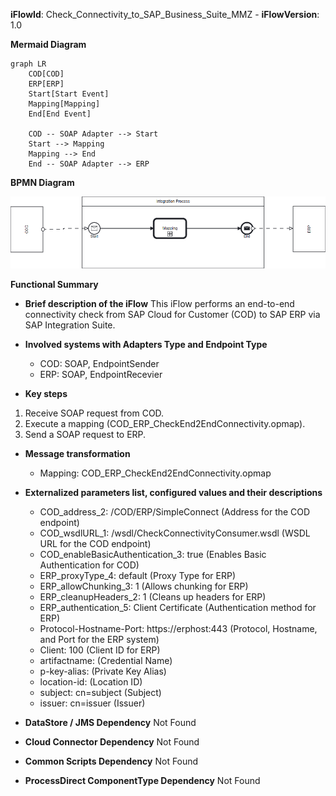 **iFlowId**: Check_Connectivity_to_SAP_Business_Suite_MMZ - **iFlowVersion**: 1.0

**Mermaid Diagram**
```mermaid
graph LR
    COD[COD]
    ERP[ERP]
    Start[Start Event]
    Mapping[Mapping]
    End[End Event]

    COD -- SOAP Adapter --> Start
    Start --> Mapping
    Mapping --> End
    End -- SOAP Adapter --> ERP
```
**BPMN Diagram**

![BPMN Diagram](./Check_Connectivity_to_SAP_Business_Suite_MMZ-1.0.4.png "BPMN Diagram")

**Functional Summary**
- **Brief description of the iFlow**
  This iFlow performs an end-to-end connectivity check from SAP Cloud for Customer (COD) to SAP ERP via SAP Integration Suite.

- **Involved systems with Adapters Type and Endpoint Type**
  - COD: SOAP, EndpointSender
  - ERP: SOAP, EndpointRecevier

- **Key steps**
 1. Receive SOAP request from COD.
 2. Execute a mapping (COD_ERP_CheckEnd2EndConnectivity.opmap).
 3. Send a SOAP request to ERP.

- **Message transformation**
  - Mapping: COD_ERP_CheckEnd2EndConnectivity.opmap

- **Externalized parameters list, configured values and their descriptions**
  - COD_address_2: /COD/ERP/SimpleConnect (Address for the COD endpoint)
  - COD_wsdlURL_1: /wsdl/CheckConnectivityConsumer.wsdl (WSDL URL for the COD endpoint)
  - COD_enableBasicAuthentication_3: true (Enables Basic Authentication for COD)
  - ERP_proxyType_4: default (Proxy Type for ERP)
  - ERP_allowChunking_3: 1 (Allows chunking for ERP)
  - ERP_cleanupHeaders_2: 1 (Cleans up headers for ERP)
  - ERP_authentication_5: Client Certificate (Authentication method for ERP)
  - Protocol-Hostname-Port: https://erphost:443 (Protocol, Hostname, and Port for the ERP system)
  - Client: 100 (Client ID for ERP)
  - artifactname: (Credential Name)
  - p-key-alias: (Private Key Alias)
  - location-id: (Location ID)
  - subject: cn=subject (Subject)
  - issuer: cn=issuer (Issuer)

- **DataStore / JMS Dependency**
  Not Found

- **Cloud Connector Dependency**
  Not Found

- **Common Scripts Dependency**
  Not Found

- **ProcessDirect ComponentType Dependency**
  Not Found